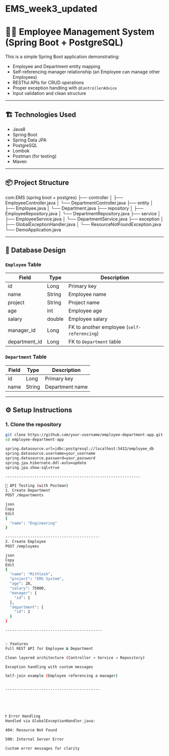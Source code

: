 # EMS_week3_updated
# 🧑‍💼 Employee Management System (Spring Boot + PostgreSQL)

This is a simple Spring Boot application demonstrating:

- Employee and Department entity mapping
- Self-referencing manager relationship (an Employee can manage other Employees)
- RESTful APIs for CRUD operations
- Proper exception handling with `@ControllerAdvice`
- Input validation and clean structure

---

## 🏗️ Technologies Used

- Java8
- Spring Boot
- Spring Data JPA
- PostgreSQL
- Lombok
- Postman (for testing)
- Maven

---

## 📦 Project Structure


com.EMS (spring boot + postgres)
├── controller
│ ├── EmployeeController.java
│ └── DepartmentController.java
├── entity
│ ├── Employee.java
│ └── Department.java
├── repository
│ ├── EmployeeRepository.java
│ └── DepartmentRepository.java
├── service
│ ├── EmployeeService.java
│ └── DepartmentService.java
├── exception
│ ├── GlobalExceptionHandler.java
│ └── ResourceNotFoundException.java
└── DemoApplication.java


---

## 🧩 Database Design

### `Employee` Table

| Field       | Type    | Description                                      |
|-------------|---------|--------------------------------------------------|
| id          | Long    | Primary key                                      |
| name        | String  | Employee name                                    |
| project     | String  | Project name                                     |
| age         | int     | Employee age                                     |
| salary      | double  | Employee salary                                  |
| manager_id  | Long    | FK to another employee (`self-referencing`)      |
| department_id | Long  | FK to `Department` table                         |

### `Department` Table

| Field       | Type    | Description           |
|-------------|---------|-----------------------|
| id          | Long    | Primary key           |
| name        | String  | Department name       |

---

## ⚙️ Setup Instructions

### 1. Clone the repository

```bash
git clone https://github.com/your-username/employee-department-app.git
cd employee-department-app

spring.datasource.url=jdbc:postgresql://localhost:5432/employee_db
spring.datasource.username=your_username
spring.datasource.password=your_password
spring.jpa.hibernate.ddl-auto=update
spring.jpa.show-sql=true

------------------------------------------------------------

🧪 API Testing (with Postman)
1. Create Department
POST /departments

json
Copy
Edit
{
  "name": "Engineering"
}

------------------------------------------
2. Create Employee
POST /employees

json
Copy
Edit
{
  "name": "Mithlesh",
  "project": "EMS System",
  "age": 28,
  "salary": 75000,
  "manager": {
    "id": 1
  },
  "department": {
    "id": 2
  }
}

-------------------------------------------


💡 Features
Full REST API for Employee & Department

Clean layered architecture (Controller → Service → Repository)

Exception handling with custom messages

Self-join example (Employee referencing a manager)


------------------------------------------





❗ Error Handling
Handled via GlobalExceptionHandler.java:

404: Resource Not Found

500: Internal Server Error

Custom error messages for clarity


